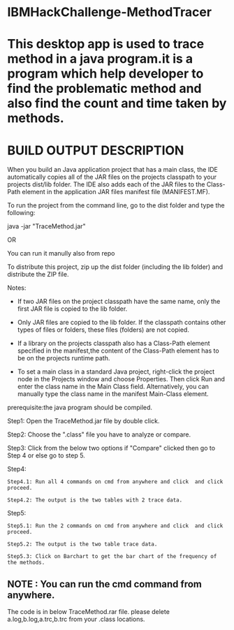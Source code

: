 # IBMHackChallenge-MethodTracer
This desktop app is used to trace method in a java program.it is a program which help developer to find the problematic method and also find the count and time taken by methods. 
========================
BUILD OUTPUT DESCRIPTION
========================

When you build an Java application project that has a main class, the IDE
automatically copies all of the JAR
files on the projects classpath to your projects dist/lib folder. The IDE
also adds each of the JAR files to the Class-Path element in the application
JAR files manifest file (MANIFEST.MF).

To run the project from the command line, go to the dist folder and
type the following:

java -jar "TraceMethod.jar" 

OR 

You can run it manully also from repo

To distribute this project, zip up the dist folder (including the lib folder)
and distribute the ZIP file.

Notes:

* If two JAR files on the project classpath have the same name, only the first
JAR file is copied to the lib folder.

* Only JAR files are copied to the lib folder.
If the classpath contains other types of files or folders, these files (folders)
are not copied.

* If a library on the projects classpath also has a Class-Path element
specified in the manifest,the content of the Class-Path element has to be on
the projects runtime path.

* To set a main class in a standard Java project, right-click the project node
in the Projects window and choose Properties. Then click Run and enter the
class name in the Main Class field. Alternatively, you can manually type the
class name in the manifest Main-Class element.


prerequisite:the java program should be compiled.

Step1: Open the TraceMethod.jar file by double click.

Step2: Choose the ".class" file you have to analyze or compare.

Step3: Click from the below two options if "Compare" clicked then go to Step 4 or else go to step 5.

Step4: 

	Step4.1: Run all 4 commands on cmd from anywhere and click  and click proceed.
	
	Step4.2: The output is the two tables with 2 trace data.


Step5: 
	
	Step5.1: Run the 2 commands on cmd from anywhere and click  and click proceed.
	
	Step5.2: The output is the two table trace data.
	
	Step5.3: Click on Barchart to get the bar chart of the frequency of the methods.

NOTE :	You can run the cmd command from anywhere.
------------------------------------------------------------------------------------------------------------------------------------------------------------------------------
The code is in below TraceMethod.rar file.
please delete a.log,b.log,a.trc,b.trc from your .class locations.
